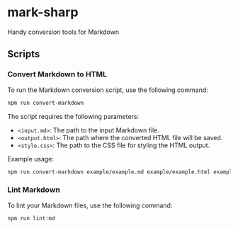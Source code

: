 # mark-sharp
Handy conversion tools for Markdown

## Scripts

### Convert Markdown to HTML
To run the Markdown conversion script, use the following command:

```bash
npm run convert-markdown
```

The script requires the following parameters:

- `<input.md>`: The path to the input Markdown file.
- `<output.html>`: The path where the converted HTML file will be saved.
- `<style.css>`: The path to the CSS file for styling the HTML output.

Example usage:

```bash
npm run convert-markdown example/example.md example/example.html example/style.css
```

### Lint Markdown
To lint your Markdown files, use the following command:

```bash
npm run lint:md
```
